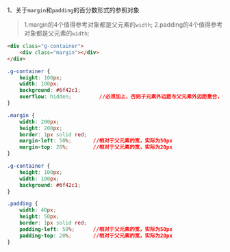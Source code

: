 1、关于`margin`和`padding`的百分数形式的参照对象
> 1.margin的4个值得参考对象都是父元素的`width`;
> 2.padding的4个值得参考对象都是父元素的`width`;
```html
<div class="g-container">
    <div class="margin"></div>
</div>
```
```css
.g-container {
    height: 100px;
    width: 100px;
    background: #6f42c1;
    overflow: hidden;         //必须加上，否则子元素外边距与父元素外边距重合，会导致子元素的margin-top应用到父元素身上
}

.margin {
    width: 200px;
    height: 200px;
    border: 1px solid red;
    margin-left: 50%;       //相对于父元素的宽，实际为50px
    margin-top: 20%;        //相对于父元素的宽，实际为20px
}
```
```css
.g-container {
    height: 100px;
    width: 100px;
    background: #6f42c1;
}

.padding {
    width: 40px;
    height: 50px;
    border: 1px solid red;
    padding-left: 50%;      //相对于父元素的宽，实际为50px
    padding-top: 20%;       //相对于父元素的宽，实际为20px
}
```
